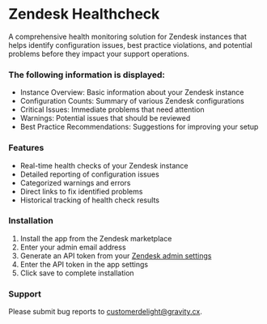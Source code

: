 # Zendesk Healthcheck

A comprehensive health monitoring solution for Zendesk instances that helps identify configuration issues, best practice violations, and potential problems before they impact your support operations.

### The following information is displayed:

* Instance Overview: Basic information about your Zendesk instance
* Configuration Counts: Summary of various Zendesk configurations
* Critical Issues: Immediate problems that need attention
* Warnings: Potential issues that should be reviewed
* Best Practice Recommendations: Suggestions for improving your setup

### Features

* Real-time health checks of your Zendesk instance
* Detailed reporting of configuration issues
* Categorized warnings and errors
* Direct links to fix identified problems
* Historical tracking of health check results

### Installation

1. Install the app from the Zendesk marketplace
2. Enter your admin email address
3. Generate an API token from your [Zendesk admin settings](https://support.zendesk.com/hc/en-us/articles/4408889192858-Managing-access-to-the-Zendesk-API#topic_tcb_fk1_2yb)
4. Enter the API token in the app settings
5. Click save to complete installation

### Support

Please submit bug reports to customerdelight@gravity.cx.
